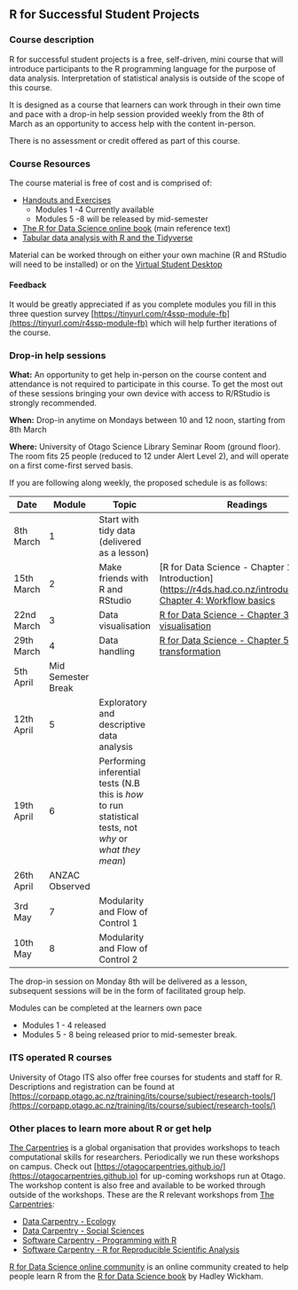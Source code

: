 ## R for Successful Student Projects


### Course description

R for successful student projects is a free, self-driven, mini course that will introduce participants to the R programming language for the purpose of data analysis. Interpretation of statistical analysis is outside of the scope of this course.

It is designed as a course that learners can work through in their own time and pace with a drop-in help session provided weekly from the 8th of March as an opportunity to access help with the content in-person.

There is no assessment or credit offered as part of this course.



### Course Resources

The course material is free of cost and is comprised of:
 - [Handouts and Exercises](https://drive.google.com/drive/folders/1ttf1s8-vkJNOlHdphfi2zFyMq6gGEvCy?usp=sharing)
   * Modules 1 -4 Currently available
   * Modules 5 -8 will be released by mid-semester
 - [The R for Data Science online book](https://r4ds.had.co.nz) (main reference text)
 - [Tabular data analysis with R and the Tidyverse](https://static-bcrf.biochem.wisc.edu/courses/Tabular-data-analysis-with-R-and-Tidyverse/book/)


Material can be worked through on either your own machine (R and RStudio will need to be installed) or on the [Virtual Student Desktop](https://blogs.otago.ac.nz/studentit/student-desktop/)

#### Feedback

It would be greatly appreciated if as you complete modules you fill in this three question survey [https://tinyurl.com/r4ssp-module-fb](https://tinyurl.com/r4ssp-module-fb) which will help further iterations of the course.

### Drop-in help sessions

**What:** An opportunity to get help in-person on the course content and attendance is not required to participate in this course. To get the most out of these sessions bringing your own device with access to R/RStudio is strongly recommended.

**When:** Drop-in anytime on Mondays between 10 and 12 noon, starting from 8th March

**Where:** University of Otago Science Library Seminar Room (ground floor). The room fits 25 people (reduced to 12 under Alert Level 2), and will operate on a first come-first served basis.


If you are following along weekly, the proposed schedule is as follows:

Date | Module | Topic | Readings
---|---|---|---
8th March | 1 | Start with tidy data (delivered as a lesson) | 
15th March | 2 | Make friends with R and RStudio | [R for Data Science - Chapter 1: Introduction] (https://r4ds.had.co.nz/introduction.html), [Chapter 4: Workflow basics](https://r4ds.had.co.nz/workflow-basics.html)
22nd March | 3 | Data visualisation | [R for Data Science - Chapter 3: Data visualisation](https://r4ds.had.co.nz/data-visualisation.html)
29th March | 4 | Data handling | [R for Data Science - Chapter 5: Data transformation ](https://r4ds.had.co.nz/transform.html)
5th April | Mid Semester Break |
12th April | 5 | Exploratory and descriptive data analysis |
19th April | 6 | Performing inferential tests (N.B this is _how_ to run statistical tests, not _why_ or _what they mean_) |
26th April | ANZAC Observed | |
3rd May | 7 | Modularity and Flow of Control 1 |
10th May | 8 | Modularity and Flow of Control 2 |


The drop-in session on Monday 8th will be delivered as a lesson, subsequent sessions will be in the form of facilitated group help.

Modules can be completed at the learners own pace 
- Modules 1 - 4 released
- Modules 5 - 8 being released prior to mid-semester break.


### ITS operated R courses

University of Otago ITS also offer free courses for students and staff for R. Descriptions and registration can be found at [https://corpapp.otago.ac.nz/training/its/course/subject/research-tools/](https://corpapp.otago.ac.nz/training/its/course/subject/research-tools/)

### Other places to learn more about R or get help


[The Carpentries](https://carpentries.org) is a global organisation that provides workshops to teach computational skills for researchers. Periodically we run these workshops on campus. Check out [https://otagocarpentries.github.io/](https://otagocarpentries.github.io) for up-coming workshops run at Otago. The workshop content is also free and available to be worked through outside of the workshops. These are the R relevant workshops from [The Carpentries](https://carpentries.org):
  * [Data Carpentry - Ecology](https://datacarpentry.org/R-ecology-lesson/)
  * [Data Carpentry - Social Sciences](https://datacarpentry.org/r-socialsci/) 
  * [Software Carpentry - Programming with R](http://swcarpentry.github.io/r-novice-inflammation)
  * [Software Carpentry - R for Reproducible Scientific Analysis](http://swcarpentry.github.io/r-novice-gapminder) 


[R for Data Science online community](https://www.rfordatasci.com) is an online community created to help people learn R from the [R for Data Science book](https://r4ds.had.co.nz) by Hadley Wickham.


